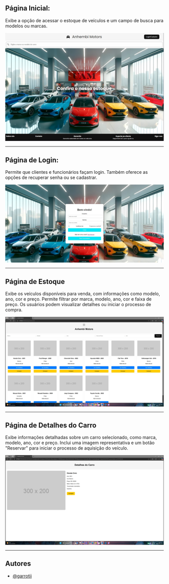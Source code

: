 ## Página Inicial:

Exibe a opção de acessar o estoque de veículos e um campo de busca para modelos ou marcas.

![Página Inicial](https://github.com/garrotii/A3/blob/27bad784dd3272969c1786cff0e9168a481fc77f/InicialTeste.jpeg)

---

## Página de Login:

Permite que clientes e funcionários façam login. Também oferece as opções de recuperar senha ou se cadastrar.

![Página de Login](https://github.com/garrotii/A3/blob/fb7d778a29bb68e3d6b099adb921edfed20bfe33/LoginTeste.jpeg)

---

## Página de Estoque
Exibe os veículos disponíveis para venda, com informações como modelo, ano, cor e preço. Permite filtrar por marca, modelo, ano, cor e faixa de preço. Os usuários podem visualizar detalhes ou iniciar o processo de compra.

![Página Inicial](https://github.com/garrotii/A3/blob/92997ecb74f2f7be5651b99abe2aa511ca1d507d/Estoque.jpeg)

---

## Página de Detalhes do Carro
Exibe informações detalhadas sobre um carro selecionado, como marca, modelo, ano, cor e preço. Inclui uma imagem representativa e um botão "Reservar" para iniciar o processo de aquisição do veículo.

![Página Inicial](https://github.com/garrotii/A3/blob/92997ecb74f2f7be5651b99abe2aa511ca1d507d/DetalhesCarro.jpeg)

---

## Autores

- [@garrotii](https://www.github.com/garrotii)
